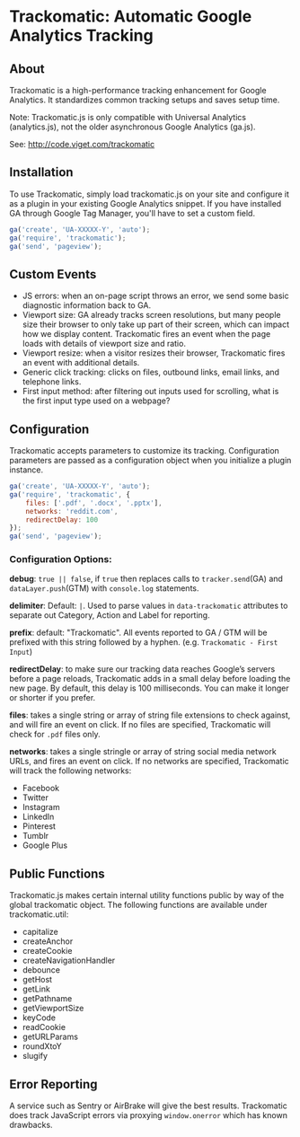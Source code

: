 # Trackomatic: Automatic Google Analytics Tracking

## About

Trackomatic is a high-performance tracking enhancement for Google Analytics. It standardizes common tracking setups and saves setup time. 

Note: Trackomatic.js is only compatible with Universal Analytics (analytics.js), not the older asynchronous Google Analytics (ga.js).

See: http://code.viget.com/trackomatic


## Installation

To use Trackomatic, simply load trackomatic.js on your site and configure it as a plugin in your existing Google Analytics snippet. If you have installed GA through Google Tag Manager, you'll have to set a custom field.

```javascript
ga('create', 'UA-XXXXX-Y', 'auto');
ga('require', 'trackomatic');
ga('send', 'pageview');
```


## Custom Events

* JS errors: when an on-page script throws an error, we send some basic diagnostic information back to GA.
* Viewport size: GA already tracks screen resolutions, but many people size their browser to only take up part of their screen, which can impact how we display content. Trackomatic fires an event when the page loads with details of viewport size and ratio.
* Viewport resize: when a visitor resizes their browser, Trackomatic fires an event with additional details.
* Generic click tracking: clicks on files, outbound links, email links, and telephone links.
* First input method: after filtering out inputs used for scrolling, what is the first input type used on a webpage?


## Configuration

Trackomatic accepts parameters to customize its tracking. Configuration parameters are passed as a configuration object when you initialize a plugin instance.

```javascript
ga('create', 'UA-XXXXX-Y', 'auto');
ga('require', 'trackomatic', {
    files: ['.pdf', '.docx', '.pptx'], 
    networks: 'reddit.com', 
    redirectDelay: 100
});
ga('send', 'pageview');
```

### Configuration Options:

**debug**: `true || false`, if `true` then replaces calls to `tracker.send`(GA) and `dataLayer.push`(GTM) with `console.log` statements.

**delimiter**: Default: `|`. Used to parse values in `data-trackomatic` attributes to separate out Category, Action and Label for reporting.

**prefix**: default: "Trackomatic". All events reported to GA / GTM will be prefixed with this string followed by a hyphen. (e.g. `Trackomatic - First Input`)

**redirectDelay**: to make sure our tracking data reaches Google’s servers before a page reloads, Trackomatic adds in a small delay before loading the new page. By default, this delay is 100 milliseconds. You can make it longer or shorter if you prefer.

**files**: takes a single string or array of string file extensions to check against, and will fire an event on click. If no files are specified, Trackomatic will check for `.pdf` files only.

**networks**: takes a single stringle or array of string social media network URLs, and fires an event on click. If no networks are specified, Trackomatic will track the following networks:

* Facebook
* Twitter
* Instagram
* LinkedIn
* Pinterest
* Tumblr
* Google Plus


## Public Functions

Trackomatic.js makes certain internal utility functions public by way of the global trackomatic object. The following functions are available under trackomatic.util:

- capitalize
- createAnchor
- createCookie
- createNavigationHandler
- debounce
- getHost
- getLink
- getPathname
- getViewportSize
- keyCode
- readCookie
- getURLParams
- roundXtoY
- slugify


## Error Reporting

A service such as Sentry or AirBrake will give the best results. Trackomatic does track JavaScript errors via proxying `window.onerror` which has known drawbacks.
